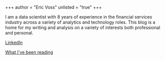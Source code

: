 +++
author = "Eric Voss"
unlisted = "true"
+++

I am a data scientist with 8 years of experience in the financial services industry across a variety of analytics and technology roles. This blog is a home for my writing and analysis on a variety of interests both professional and personal. 

[LinkedIn](https://www.linkedin.com/in/eric-n-voss/)

[What I've been reading](https://www.goodreads.com/user/show/163299804-eric-voss)